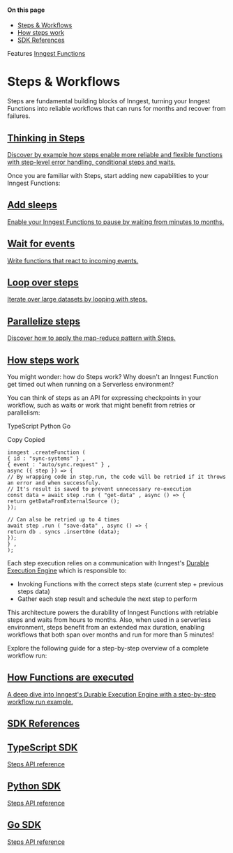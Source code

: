 #### On this page

- [Steps &amp; Workflows](\docs\features\inngest-functions\steps-workflows#steps-and-workflows)
- [How steps work](\docs\features\inngest-functions\steps-workflows#how-steps-work)
- [SDK References](\docs\features\inngest-functions\steps-workflows#sdk-references)

Features [Inngest Functions](\docs\features\inngest-functions)

# Steps &amp; Workflows

Steps are fundamental building blocks of Inngest, turning your Inngest Functions into reliable workflows that can runs for months and recover from failures.

## [Thinking in Steps](\docs\guides\multi-step-functions)

[Discover by example how steps enable more reliable and flexible functions with step-level error handling, conditional steps and waits.](\docs\guides\multi-step-functions)

Once you are familiar with Steps, start adding new capabilities to your Inngest Functions:

## [Add sleeps](\docs\features\inngest-functions\steps-workflows\sleeps)

[Enable your Inngest Functions to pause by waiting from minutes to months.](\docs\features\inngest-functions\steps-workflows\sleeps)

## [Wait for events](\docs\features\inngest-functions\steps-workflows\wait-for-event)

[Write functions that react to incoming events.](\docs\features\inngest-functions\steps-workflows\wait-for-event)

## [Loop over steps](\docs\guides\working-with-loops)

[Iterate over large datasets by looping with steps.](\docs\guides\working-with-loops)

## [Parallelize steps](\docs\guides\step-parallelism)

[Discover how to apply the map-reduce pattern with Steps.](\docs\guides\step-parallelism)

## [How steps work](\docs\features\inngest-functions\steps-workflows#how-steps-work)

You might wonder: how do Steps work? Why doesn't an Inngest Function get timed out when running on a Serverless environment?

You can think of steps as an API for expressing checkpoints in your workflow, such as waits or work that might benefit from retries or parallelism:

TypeScript Python Go

Copy Copied

```
inngest .createFunction (
{ id : "sync-systems" } ,
{ event : "auto/sync.request" } ,
async ({ step }) => {
// By wrapping code in step.run, the code will be retried if it throws an error and when successfuly.
// It's result is saved to prevent unnecessary re-execution
const data = await step .run ( "get-data" , async () => {
return getDataFromExternalSource ();
});

// Can also be retried up to 4 times
await step .run ( "save-data" , async () => {
return db . syncs .insertOne (data);
});
} ,
);
```

Each step execution relies on a communication with Inngest's [Durable Execution Engine](\docs\learn\how-functions-are-executed) which is responsible to:

- Invoking Functions with the correct steps state (current step + previous steps data)
- Gather each step result and schedule the next step to perform

This architecture powers the durability of Inngest Functions with retriable steps and waits from hours to months. Also, when used in a serverless environment, steps benefit from an extended max duration, enabling workflows that both span over months and run for more than 5 minutes!

Explore the following guide for a step-by-step overview of a complete workflow run:

## [How Functions are executed](\docs\learn\how-functions-are-executed)

[A deep dive into Inngest's Durable Execution Engine with a step-by-step workflow run example.](\docs\learn\how-functions-are-executed)

## [SDK References](\docs\features\inngest-functions\steps-workflows#sdk-references)

## [TypeScript SDK](\docs\reference\functions\step-run)

[Steps API reference](\docs\reference\functions\step-run)

## [Python SDK](\docs\reference\python\steps\invoke)

[Steps API reference](\docs\reference\python\steps\invoke)

## [Go SDK](https://pkg.go.dev/github.com/inngest/inngestgo@v0.9.0/step)

[Steps API reference](https://pkg.go.dev/github.com/inngest/inngestgo@v0.9.0/step)